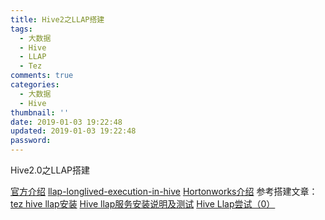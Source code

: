 ```yaml
---
title: Hive2之LLAP搭建
tags:
  - 大数据
  - Hive
  - LLAP
  - Tez
comments: true
categories:
  - 大数据
  - Hive
thumbnail: ''
date: 2019-01-03 19:22:48
updated: 2019-01-03 19:22:48
password:
---
```

Hive2.0之LLAP搭建
<!-- more -->
[官方介绍](https://cwiki.apache.org/confluence/display/Hive/LLAP)
[llap-longlived-execution-in-hive](https://www.slideshare.net/Hadoop_Summit/llap-longlived-execution-in-hive)
[Hortonworks介绍](https://zh.hortonworks.com/blog/announcing-apache-hive-2-1-25x-faster-queries-much/)
参考搭建文章：
[tez hive llap安装](https://blog.csdn.net/zhoudetiankong/article/details/73089225)
[Hive llap服务安装说明及测试](https://blog.csdn.net/qingzhenli/article/details/72723018)
[Hive Llap尝试（0）](http://housong.github.io/2017/hive-llap/)